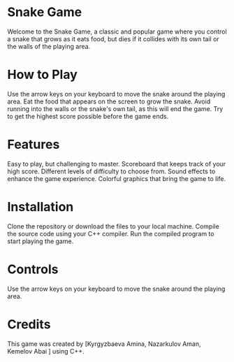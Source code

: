 # Snake Game
Welcome to the Snake Game, a classic and popular game where you control a snake that grows as it eats food, but dies if it collides with its own tail or the walls of the playing area.

# How to Play
Use the arrow keys on your keyboard to move the snake around the playing area.
Eat the food that appears on the screen to grow the snake.
Avoid running into the walls or the snake's own tail, as this will end the game.
Try to get the highest score possible before the game ends.
# Features
Easy to play, but challenging to master.
Scoreboard that keeps track of your high score.
Different levels of difficulty to choose from.
Sound effects to enhance the game experience.
Colorful graphics that bring the game to life.
# Installation
Clone the repository or download the files to your local machine.
Compile the source code using your C++ compiler.
Run the compiled program to start playing the game.
# Controls
Use the arrow keys on your keyboard to move the snake around the playing area.
# Credits
This game was created by [Kyrgyzbaeva Amina, Nazarkulov Aman, Kemelov Abai ] using C++. 
